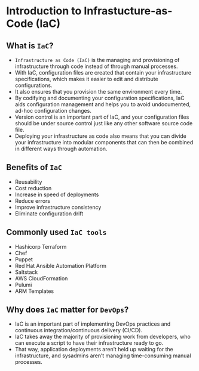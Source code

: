 # Introduction to Infrastucture-as-Code (IaC)

## What is `IaC`?

- `Infrastructure as Code (IaC)` is the managing and provisioning of infrastructure through code instead of through manual processes.
- With IaC, configuration files are created that contain your infrastructure specifications, which makes it easier to edit and distribute configurations.
- It also ensures that you provision the same environment every time.
- By codifying and documenting your configuration specifications, IaC aids configuration management and helps you to avoid undocumented, ad-hoc configuration changes.
- Version control is an important part of IaC, and your configuration files should be under source control just like any other software source code file.
- Deploying your infrastructure as code also means that you can divide your infrastructure into modular components that can then be combined in different ways through automation.

## Benefits of `IaC`

- Reusability
- Cost reduction
- Increase in speed of deployments
- Reduce errors
- Improve infrastructure consistency
- Eliminate configuration drift

## Commonly used `IaC tools`

- Hashicorp Terraform
- Chef
- Puppet
- Red Hat Ansible Automation Platform
- Saltstack
- AWS CloudFormation
- Pulumi
- ARM Templates

## Why does `IaC` matter for `DevOps`?

- IaC is an important part of implementing DevOps practices and continuous integration/continuous delivery (CI/CD).
- IaC takes away the majority of provisioning work from developers, who can execute a script to have their infrastructure ready to go.
- That way, application deployments aren’t held up waiting for the infrastructure, and sysadmins aren’t managing time-consuming manual processes.
